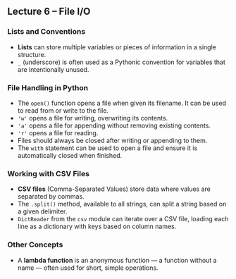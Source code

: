 ## Lecture 6 – File I/O

### Lists and Conventions
- **Lists** can store multiple variables or pieces of information in a single structure.  
- `_` (underscore) is often used as a Pythonic convention for variables that are intentionally unused.  

### File Handling in Python
- The `open()` function opens a file when given its filename. It can be used to read from or write to the file.  
- `'w'` opens a file for writing, overwriting its contents.  
- `'a'` opens a file for appending without removing existing contents.  
- `'r'` opens a file for reading.  
- Files should always be closed after writing or appending to them.  
- The `with` statement can be used to open a file and ensure it is automatically closed when finished.  

### Working with CSV Files
- **CSV files** (Comma-Separated Values) store data where values are separated by commas.  
- The `.split()` method, available to all strings, can split a string based on a given delimiter.  
- `DictReader` from the `csv` module can iterate over a CSV file, loading each line as a dictionary with keys based on column names.  

### Other Concepts
- A **lambda function** is an anonymous function — a function without a name — often used for short, simple operations.
